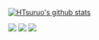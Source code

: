[![HTsuruo's github stats](https://github-readme-stats.vercel.app/api?username=HTsuruo&count_private=true&show_icons=true&title_color=FFF&text_color=FFF&icon_color=FFF&bg_color=50,005bea,00c6fb&hide_border=true)](https://github.com/anuraghazra/github-readme-stats)

[![](https://zenn.badge.nikaera.com/s/tsuruo/likes?style=for-the-badge)](https://zenn.dev/tsuruo)
[![](https://zenn.badge.nikaera.com/s/tsuruo/articles?style=for-the-badge)](https://zenn.dev/tsuruo)
[![](https://zenn.badge.nikaera.com/s/tsuruo/scraps?style=for-the-badge)](https://zenn.dev/tsuruo?tab=scraps)
